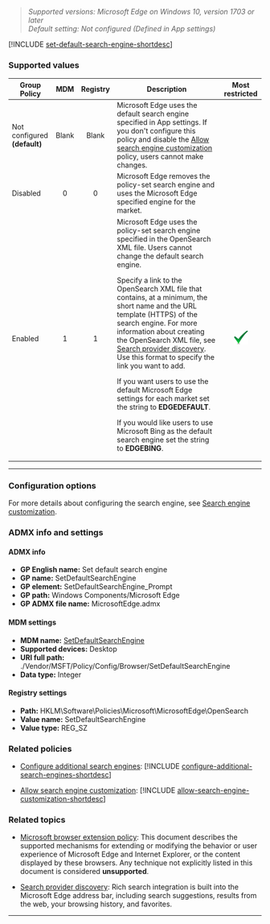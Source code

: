 <!-- ## Set default search engine -->
>*Supported versions: Microsoft Edge on Windows 10, version 1703 or later*<br>
>*Default setting:  Not configured (Defined in App settings)*

[!INCLUDE [set-default-search-engine-shortdesc](../shortdesc/set-default-search-engine-shortdesc.md)]

### Supported values

|Group Policy  |MDM |Registry |Description |Most restricted |
|---|:---:|:---:|---|:---:|
|Not configured<br>**(default)** |Blank |Blank |Microsoft Edge uses the default search engine specified in App settings. If you don't configure this policy and disable the [Allow search engine customization](#allow-search-engine-customization-include) policy, users cannot make changes. | |
|Disabled |0 |0 |Microsoft Edge removes the policy-set search engine and uses the Microsoft Edge specified engine for the market. | |
|Enabled |1 |1 |Microsoft Edge uses the policy-set search engine specified in the OpenSearch XML file. Users cannot change the default search engine.<p><p>Specify a link to the OpenSearch XML file that contains, at a minimum, the short name and the URL template (HTTPS) of the search engine. For more information about creating the OpenSearch XML file, see [Search provider discovery](https://docs.microsoft.com/en-us/microsoft-edge/dev-guide/browser/search-provider-discovery). Use this format to specify the link you want to add.<p><p>If you want users to use the default Microsoft Edge settings for each market set the string to **EDGEDEFAULT**.<p><p>If you would like users to use Microsoft Bing as the default search engine set the string to **EDGEBING**. |![Most restricted value](../images/check-gn.png) |
---


### Configuration options

For more details about configuring the search engine, see [Search engine customization](../group-policies/search-engine-customization-gp.md).

### ADMX info and settings
#### ADMX info
- **GP English name:** Set default search engine 
- **GP name:** SetDefaultSearchEngine
- **GP element:** SetDefaultSearchEngine_Prompt 
- **GP path:** Windows Components/Microsoft Edge
- **GP ADMX file name:** MicrosoftEdge.admx

#### MDM settings
- **MDM name:** [SetDefaultSearchEngine](https://docs.microsoft.com/en-us/windows/client-management/mdm/policy-csp-browser#browser-setdefaultsearchengine)
- **Supported devices:** Desktop
- **URI full path:** ./Vendor/MSFT/Policy/Config/Browser/SetDefaultSearchEngine 
- **Data type:** Integer

#### Registry settings
- **Path:** HKLM\\Software\\Policies\\Microsoft\\MicrosoftEdge\\OpenSearch
- **Value name:** SetDefaultSearchEngine
- **Value type:** REG_SZ

### Related policies

- [Configure additional search engines](../available-policies.md#configure-additional-search-engines): [!INCLUDE [configure-additional-search-engines-shortdesc](../shortdesc/configure-additional-search-engines-shortdesc.md)]

- [Allow search engine customization](../available-policies.md#allow-search-engine-customization): [!INCLUDE [allow-search-engine-customization-shortdesc](../shortdesc/allow-search-engine-customization-shortdesc.md)]

### Related topics

- [Microsoft browser extension policy](https://docs.microsoft.com/en-us/legal/windows/agreements/microsoft-browser-extension-policy): This document describes the supported mechanisms for extending or modifying the behavior or user experience of Microsoft Edge and Internet Explorer, or the content displayed by these browsers. Any technique not explicitly listed in this document is considered **unsupported**.

- [Search provider discovery](https://docs.microsoft.com/en-us/microsoft-edge/dev-guide/browser/search-provider-discovery): Rich search integration is built into the Microsoft Edge address bar, including search suggestions, results from the web, your browsing history, and favorites. 

<hr>